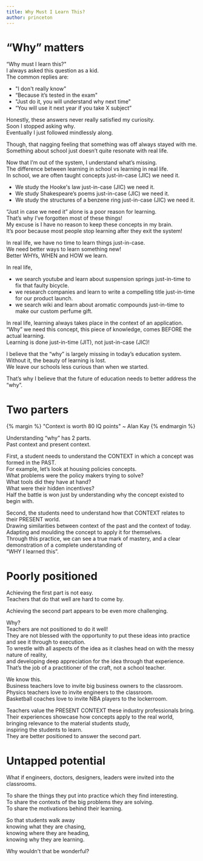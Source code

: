 ```yaml
---
title: Why Must I Learn This?
author: princeton
---
```


# “Why” matters

“Why must I learn this?"<br>
I always asked this question as a kid. <br>
The common replies are:<br>
- "I don't really know"
- “Because it’s tested in the exam"
- "Just do it, you will understand why next time"
- “You will use it next year if you take X subject”

Honestly, these answers never really satisfied my curiosity.<br>
Soon I stopped asking why.<br>
Eventually I just followed mindlessly along.<br>

Though, that nagging feeling that something was off always stayed with me.<br>
Something about school just doesn’t quite resonate with real life.<br>

Now that I’m out of the system, I understand what’s missing.<br>
The difference between learning in school vs learning in real life.<br>
In school, we are often taught concepts just-in-case (JIC) we need it.<br>
- We study the Hooke's law just-in-case (JIC) we need it.
- We study Shakespeare’s poems just-in-case (JIC) we need it.
- We study the structures of a benzene ring just-in-case (JIC) we need it.

“Just in case we need it” alone is a poor reason for learning.<br>
That’s why I’ve forgotten most of these things!<br>
My excuse is I have no reason to keep these concepts in my brain.<br>
It’s poor because most people stop learning after they exit the system!<br>

In real life, we have no time to learn things just-in-case.<br>
We need better ways to learn something new!<br>
Better WHYs, WHEN and HOW we learn.<br>

In real life,<br>
- we search youtube and learn about suspension springs just-in-time to fix that faulty bicycle.<br>
- we research companies and learn to write a compelling title just-in-time for our product launch.<br>
- we search wiki and learn about aromatic compounds just-in-time to make our custom perfume gift.<br>

In real life, learning always takes place in the context of an application.<br>
“Why” we need this concept, this piece of knowledge, comes BEFORE the actual learning.<br>
Learning is done just-in-time (JIT), not just-in-case (JIC)!<br>

I believe that the “why” is largely missing in today’s education system.<br>
Without it, the beauty of learning is lost.<br>
We leave our schools less curious than when we started.<br>

That’s why I believe that the future of education needs to better address the “why”.<br>


# Two parters

{% margin %}
"Context is worth 80 IQ points" ~ Alan Kay
{% endmargin %}

Understanding “why” has 2 parts.<br>
Past context and present context.<br>

First, a student needs to understand the CONTEXT in which a concept was formed in the PAST.<br>
For example, let’s look at housing policies concepts.<br>
What problems were the policy makers trying to solve?<br>
What tools did they have at hand?<br>
What were their hidden incentives?<br>
Half the battle is won just by understanding why the concept existed to begin with.<br>

Second, the students need to understand how that CONTEXT relates to their PRESENT world.<br>
Drawing similarities between context of the past and the context of today.<br>
Adapting and moulding the concept to apply it for themselves.<br>
Through this practice, we can see a true mark of mastery, and a clear demonstration of a complete understanding of <br>“WHY I learned this”.<br>



# Poorly positioned

Achieving the first part is not easy.<br>
Teachers that do that well are hard to come by.<br>

Achieving the second part appears to be even more challenging.<br>

Why?<br>
Teachers are not positioned to do it well!<br>
They are not blessed with the opportunity to put these ideas into practice and see it through to execution.<br>
To wrestle with all aspects of the idea as it clashes head on with the messy nature of reality,<br>
and developing deep appreciation for the idea through that experience.<br>
That’s the job of a practitioner of the craft, not a school teacher.<br>

We know this.<br>
Business teachers love to invite big business owners to the classroom.<br>
Physics teachers love to invite engineers to the classroom.<br>
Basketball coaches love to invite NBA players to the lockerroom.<br>

Teachers value the PRESENT CONTEXT these industry professionals bring.<br>
Their experiences showcase how concepts apply to the real world,<br>
bringing relevance to the material students study,<br>
inspiring the students to learn.<br>
They are better positioned to answer the second part.<br>


# Untapped potential

What if engineers, doctors, designers, leaders were invited into the classrooms.<br>

To share the things they put into practice which they find interesting.<br>
To share the contexts of the big problems they are solving.<br>
To share the motivations behind their learning.<br>

So that students walk away <br>
knowing what they are chasing,<br>
knowing where they are heading,<br>
knowing why they are learning.<br>

Why wouldn't that be wonderful?<br>
